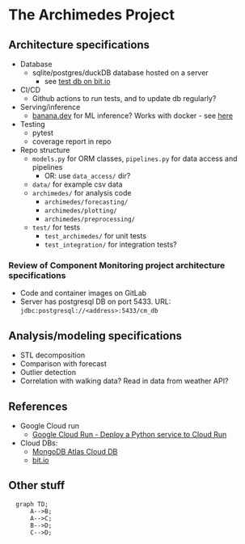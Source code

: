 # The Archimedes Project 

## Architecture specifications

- Database 
  - sqlite/postgres/duckDB database hosted on a server 
    - see [test db on bit.io](https://bit.io/nayefahmad/test)
- CI/CD 
  - Github actions to run tests, and to update db regularly? 
- Serving/inference
  - [banana.dev](banana.dev) for ML inference? Works with docker - see [here](https://docs.banana.dev/banana-docs/core-concepts/inference-server/serverless-framework)
- Testing 
  - pytest 
  - coverage report in repo 
- Repo structure 
  - `models.py` for ORM classes, `pipelines.py` for data access and pipelines
    - OR: use `data_access/` dir? 
  - `data/` for example csv data 
  - `archimedes/` for analysis code 
    - `archimedes/forecasting/`
    - `archimedes/plotting/`
    - `archimedes/preprocessing/`
  - `test/` for tests 
    - `test_archimedes/` for unit tests 
    - `test_integration/` for integration tests? 


### Review of Component Monitoring project architecture specifications 

- Code and container images on GitLab 
- Server has postgresql DB on port 5433. URL: `jdbc:postgresql://<address>:5433/cm_db`


## Analysis/modeling specifications 
- STL decomposition 
- Comparison with forecast 
- Outlier detection 
- Correlation with walking data? Read in data from weather API?


## References 

- Google Cloud run 
  - [Google Cloud Run - Deploy a Python service to Cloud Run](https://cloud.google.com/run/docs/quickstarts/build-and-deploy/deploy-python-service)
- Cloud DBs: 
  - [MongoDB Atlas Cloud DB](https://www.mongodb.com/atlas/database)
  - [bit.io](https://docs.bit.io/docs/connecting-via-pandas-1)


## Other stuff 

```mermaid
  graph TD;
      A-->B;
      A-->C;
      B-->D;
      C-->D;
```


